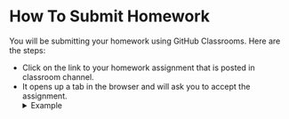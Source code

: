 # How To Submit Homework

You will be submitting your homework using GitHub Classrooms. Here are the steps:
- Click on the link to your homework assignment that is posted in classroom channel.
- It opens up a tab in the browser and will ask you to accept the assignment.
  <details><summary>Example</summary>
  ![Step 1](https://i.imgur.com/6J6ihsn.png)
